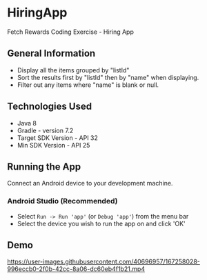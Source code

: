 # HiringApp
Fetch Rewards Coding Exercise - Hiring App


## General Information
- Display all the items grouped by "listId"
- Sort the results first by "listId" then by "name" when displaying.
- Filter out any items where "name" is blank or null.


## Technologies Used
- Java 8
- Gradle - version 7.2
- Target SDK Version - API 32
- Min SDK Version - API 25


## Running the App

Connect an Android device to your development machine.

### Android Studio (Recommended)

* Select `Run -> Run 'app'` (or `Debug 'app'`) from the menu bar
* Select the device you wish to run the app on and click 'OK'

## Demo

https://user-images.githubusercontent.com/40696957/167258028-996eccb0-2f0b-42cc-8a06-dc60eb4f1b21.mp4

